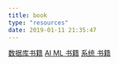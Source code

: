 ```yaml
---
title: book
type: "resources"
date: 2019-01-11 21:35:47
---
```

[数据库书籍](数据库书籍.html)
[AI ML 书籍](机器学习.html)
[系统  书籍](系统其它.html)